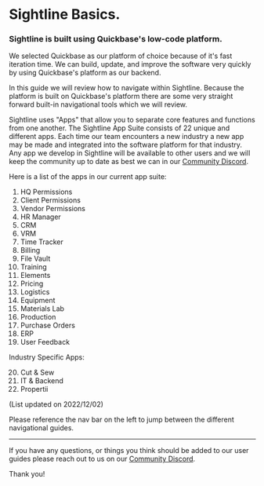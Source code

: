 # Sightline Basics.
### Sightline is built using Quickbase's low-code platform.
We selected Quickbase as our platform of choice because of it's fast iteration time. We can build, update, and improve the software very quickly by using Quickbase's platform as our backend.

In this guide we will review how to navigate within Sightline. Because the platform is built on Quickbase's platform there are some very straight forward built-in navigational tools which we will review.

Sightline uses "Apps" that allow you to separate core features and functions from one another. The Sightline App Suite consists of 22 unique and different apps. Each time our team encounters a new industry a new app may be made and integrated into the software platform for that industry. Any app we develop in Sightline will be available to other users and we will keep the community up to date as best we can in our [Community Discord](https://discord.gg/zNCZnKNXEv).

Here is a list of the apps in our current app suite:

1. HQ Permissions
2. Client Permissions
3. Vendor Permissions
4. HR Manager
5. CRM
6. VRM
7. Time Tracker
8. Billing
9. File Vault
10. Training
11. Elements
12. Pricing
13. Logistics
14. Equipment
15. Materials Lab
16. Production
17. Purchase Orders
18. ERP
19. User Feedback

Industry Specific Apps:

20. Cut & Sew
21. IT & Backend
22. Propertii
 
(List updated on 2022/12/02)

Please reference the nav bar on the left to jump between the different navigational guides.

---

If you have any questions, or things you think should be added to our user guides please reach out to us on our [Community Discord](https://discord.gg/zNCZnKNXEv).

Thank you!



